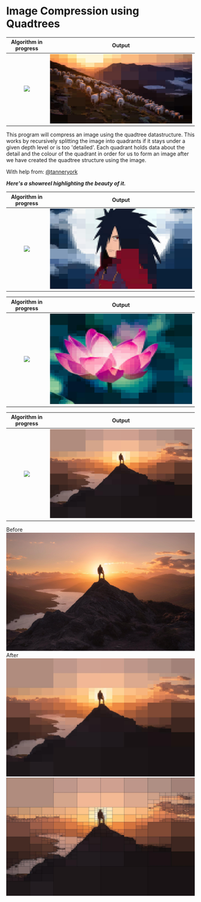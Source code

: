 # Image Compression using Quadtrees

Algorithm in progress                |  Output
:-----------------------------------:|:------------------------------------:
![](./images/mountain_quadtree.gif)  |  ![](./images/mountain_quadtree.jpg)

This program will compress an image using the quadtree datastructure. This works by recursively splitting the image into quadrants if it stays under a given depth level or is too 'detailed'. Each quadrant holds data about the detail and the colour of the quadrant in order for us to form an image after we have created the quadtree structure using the image.

With help from: [@tanneryork](https://github.com/tanneryork)

___Here's a showreel highlighting the beauty of it.___

Algorithm in progress                |  Output
:-----------------------------------:|:------------------------------------:
![](./images/madara_quadtree.gif)    |  ![](/images/madara_quadtree.jpg)

Algorithm in progress                |  Output
:-----------------------------------:|:------------------------------------:
![](./images/flower_quadtree.gif)    |  ![](/images/flower_quadtree.jpg)

Algorithm in progress                |  Output
:-----------------------------------:|:------------------------------------:
![](./images/man_quadtree.gif)       |  ![](/images/man_quadtree.jpg)

Before
![](/images/man.jpg)
After
![](/images/man_quadtree.jpg)
![](/images/man_quadtree_lines.jpg)

